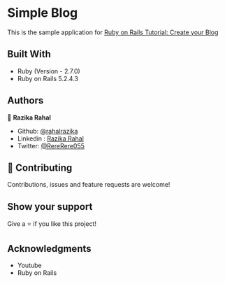 # Simple Blog 

This is the sample application for [Ruby on Rails Tutorial: Create your Blog](https://www.youtube.com/watch?v=pPy0GQJLZUM)



## Built With

- Ruby (Version - 2.7.0)
- Ruby on Rails 5.2.4.3


## Authors

👤 **Razika Rahal**

- Github: [@rahalrazika](https://github.com/rahalrazika)
- Linkedin : [Razika Rahal](https://www.linkedin.com/in/razika-rahal-85539bbb/)
- Twitter: [@RereRere055](https://twitter.com/RereRere055)


## 🤝 Contributing

Contributions, issues and feature requests are welcome!

## Show your support

Give a ⭐️ if you like this project!

## Acknowledgments

- Youtube 
- Ruby on Rails 